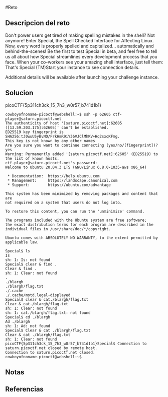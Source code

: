 #Reto 
## Descripcion del reto
Don't power users get tired of making spelling mistakes in the shell? Not anymore! Enter Special, the Spell Checked Interface for Affecting Linux. Now, every word is properly spelled and capitalized... automatically and behind-the-scenes! Be the first to test Special in beta, and feel free to tell us all about how Special streamlines every development process that you face. When your co-workers see your amazing shell interface, just tell them: That's Special (TM)Start your instance to see connection details.

Additional details will be available after launching your challenge instance.
## Solucion
picoCTF{5p311ch3ck_15_7h3_w0r57_b741d1b1}
````
cowboyofnoname-picoctf@webshell:~$ ssh -p 62605 ctf-player@saturn.picoctf.net
The authenticity of host '[saturn.picoctf.net]:62605 ([13.59.203.175]:62605)' can't be established.
ED25519 key fingerprint is SHA256:tJ0wuU5yBvNO/FrkHmR9iY36VJClMhKV+Hq2sxqKFmg.
This key is not known by any other names
Are you sure you want to continue connecting (yes/no/[fingerprint])? yes
Warning: Permanently added '[saturn.picoctf.net]:62605' (ED25519) to the list of known hosts.
ctf-player@saturn.picoctf.net's password: 
Welcome to Ubuntu 20.04.3 LTS (GNU/Linux 6.8.0-1035-aws x86_64)

 * Documentation:  https://help.ubuntu.com
 * Management:     https://landscape.canonical.com
 * Support:        https://ubuntu.com/advantage

This system has been minimized by removing packages and content that are
not required on a system that users do not log into.

To restore this content, you can run the 'unminimize' command.

The programs included with the Ubuntu system are free software;
the exact distribution terms for each program are described in the
individual files in /usr/share/doc/*/copyright.

Ubuntu comes with ABSOLUTELY NO WARRANTY, to the extent permitted by
applicable law.

Special$ ls
Is 
sh: 1: Is: not found
Special$ clear & find .
Clear & find . 
sh: 1: Clear: not found
.
./blargh
./blargh/flag.txt
./.cache
./.cache/motd.legal-displayed
Special$ clear & cat./blargh/flag.txt
Clear & cat./blargh/flag.txt 
sh: 1: Clear: not found
sh: 1: cat./blargh/flag.txt: not found
Special$ cd ./blargh                                 
Ad ./blargh 
sh: 1: Ad: not found
Special$ Clear & cat ./blargh/flag.txt
Clear & cat ./blargh/flag.txt 
sh: 1: Clear: not found
picoCTF{5p311ch3ck_15_7h3_w0r57_b741d1b1}Special$ Connection to saturn.picoctf.net closed by remote host.
Connection to saturn.picoctf.net closed.
cowboyofnoname-picoctf@webshell:~$ 
`````
## Notas

## Referencias
